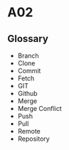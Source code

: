 # A02

## Glossary
- Branch
- Clone
- Commit
- Fetch
- GIT
- Github
- Merge
- Merge Conflict
- Push
- Pull
- Remote
- Repository
